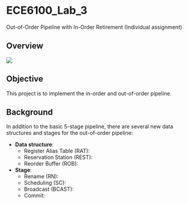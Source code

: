 # ECE6100_Lab_3
Out-of-Order Pipeline with In-Order Retirement (Individual assignment)

## Overview  
![](https://raw.githubusercontent.com/wanchen1112/ECE6100_Lab_3/master/Lab3.jpg)  
  
## Objective  
This project is to implement the in-order and out-of-order pipeline. 

## Background
In addition to the basic 5-stage pipeline, there are several new data structures and stages for the out-of-order pipeline:  
  - **Data structure**:  
    - Register Alias Table (RAT):  
    - Reservation Station (REST):  
    - Reorder Buffer (ROB):  
  - **Stage**:
    - Rename (RN): 
    - Scheduling (SC):  
    - Broadcast (BCAST):  
    - Commit:


